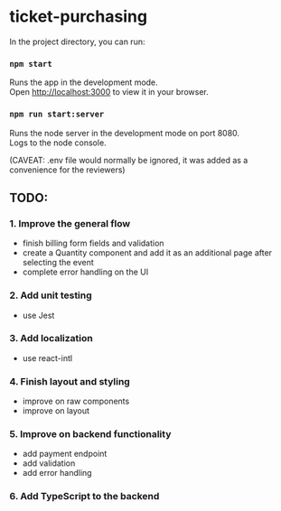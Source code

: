 # ticket-purchasing

In the project directory, you can run:

### `npm start`

Runs the app in the development mode.\
Open [http://localhost:3000](http://localhost:3000) to view it in your browser.

### `npm run start:server`

Runs the node server in the development mode on port 8080.\
Logs to the node console.

(CAVEAT: .env file would normally be ignored, it was added as a convenience for the reviewers)

## TODO:

### 1. Improve the general flow

- finish billing form fields and validation
- create a Quantity component and add it as an additional page after selecting the event
- complete error handling on the UI

### 2. Add unit testing

- use Jest

### 3. Add localization

- use react-intl

### 4. Finish layout and styling

- improve on raw components
- improve on layout

### 5. Improve on backend functionality

- add payment endpoint
- add validation
- add error handling

### 6. Add TypeScript to the backend
